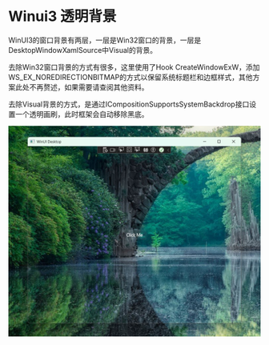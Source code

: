 # Winui3 透明背景

WinUI3的窗口背景有两层，一层是Win32窗口的背景，一层是DesktopWindowXamlSource中Visual的背景。

去除Win32窗口背景的方式有很多，这里使用了Hook CreateWindowExW，添加WS_EX_NOREDIRECTIONBITMAP的方式以保留系统标题栏和边框样式，其他方案此处不再赘述，如果需要请查阅其他资料。

去除Visual背景的方式，是通过ICompositionSupportsSystemBackdrop接口设置一个透明画刷，此时框架会自动移除黑底。

![](Images/Preview.png)